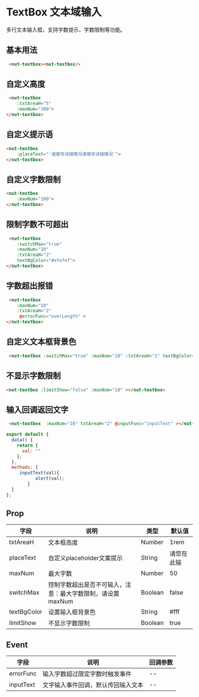 # TextBox 文本域输入

多行文本输入框，支持字数提示、字数限制等功能。

## 基本用法
```html
 <nut-textbox><nut-textbox/>
```
## 自定义高度
```html
 <nut-textbox 
    :txtAreaH="5" 
    :maxNum="300">
</nut-textbox>
```
## 自定义提示语
```html
<nut-textbox 
    :placeText="'请填写详细情况请填写详细情况'">
</nut-textbox>
```
## 自定义字数限制
```html
<nut-textbox 
    :maxNum="100">
</nut-textbox>
```
## 限制字数不可超出
```html
 <nut-textbox 
    :switchMax="true" 
    :maxNum="10" 
    :txtAreaH="2" 
    textBgColor="#efefef">
</nut-textbox>
```
## 字数超出报错
```html
 <nut-textbox 
    :maxNum="10" 
    :txtAreaH="2" 
     @errorFunc="overLength" >
</nut-textbox>
```
## 自定义文本框背景色
```html
 <nut-textbox :switchMax="true" :maxNum="10" :txtAreaH="2" textBgColor="#feefef"></nut-textbox>
```

## 不显示字数限制
```html
<nut-textbox :limitShow="false" :maxNum="10" ></nut-textbox>
```

## 输入回调返回文字
```html
 <nut-textbox  :maxNum="10" txtAreaH="2" @inputFunc="inputText" ></nut-textbox>
```
```javascript
export default {
  data() {
    return {
      val: ""
    };
  },
  methods: {
     inputText(val){
           alert(val);
        }
  }
};
```

## Prop

| 字段 | 说明 | 类型 | 默认值
|----- | ----- | ----- | ----- 
| txtAreaH | 文本框高度 | Number | 1rem
| placeText | 自定义placeholder文案提示 | String | 请您在此输
| maxNum | 最大字数 | Number | 50
| switchMax | 控制字数超出是否不可输入，注意：最大字数限制，请设置maxNum | Boolean | false
| textBgColor | 设置输入框背景色 | String | #fff
| limitShow | 不显示字数限制 | Boolean | true

## Event

| 字段 | 说明 | 回调参数 
|----- | ----- | ----- 
| errorFunc | 输入字数超过限定字数时触发事件 | -- 
| inputText | 文字输入事件回调，默认传回输入文本 | --
